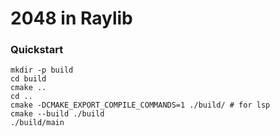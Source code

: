# 2048 in Raylib

### Quickstart

```console
mkdir -p build
cd build
cmake ..
cd ..
cmake -DCMAKE_EXPORT_COMPILE_COMMANDS=1 ./build/ # for lsp
cmake --build ./build
./build/main
```
